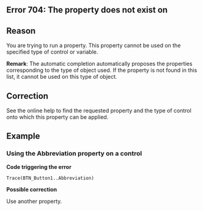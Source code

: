 
## Error 704: The property does not exist on
			



<a name="NOTE1"></a>
<a name="NOTE1_1"></a>


## Reason
<a name="reason_ELTTEXTE000083"></a>
You are trying to run a property. This property cannot be used on the specified type of control or variable.

**Remark**: The automatic completion automatically proposes the properties corresponding to the type of object used. If the property is not found in this list, it cannot be used on this type of object.

<a name="NOTE2"></a>
<a name="NOTE2_1"></a>


## Correction
<a name="correction_ELTTEXTE000107"></a>
See the online help to find the requested property and the type of control onto which this property can be applied.

<a name="NOTE3"></a>
<a name="NOTE3_1"></a>


## Example
<a name="example_ELTTEXTE000131"></a>


### Using the Abbreviation property on a control
<a name="using_the_abbreviation_property_control_ELTPARAGRAPHE000027"></a>

**Code triggering the error** 


```wl
Trace(BTN_Button1..Abbreviation)
```




**Possible correction**

Use another property.


